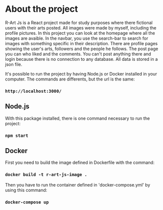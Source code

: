 # About the project

R-Art Js is a React project made for study purposes where there fictional users with their arts posted. All images were made by myself, including the profile pictures. 
In this project you can look at the homepage where all the images are avaible. In the navbar, you use the search-bar to search for images with something specific in their description. There are profile pages showing the user's arts, followers and the people he follows. The post page you can who liked and the comments.
You can't post anything there and login because there is no connection to any database. All data is stored in a json file.

It's possible to run the project by having Node.js or Docker installed in your computer. The commands are differents, but the url is the same: 

### `http://localhost:3000/`

## Node.js

With this package installed, there is one command necessary to run the project:

### `npm start`

## Docker

First you need to build the image defined in Dockerfile with the command:

### `docker build -t r-art-js-image .`

Then you have to run the container defined in 'docker-compose.yml' by using this command:

### `docker-compose up`